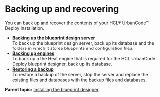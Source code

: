 # Backing up and recovering

You can back up and recover the contents of your HCL® UrbanCode™ Deploy installation.

-   **[Backing up the blueprint design server](../../com.edt.doc/topics/backup_bds.md)**  
To back up the blueprint design server, back up its database and the folders in which it stores blueprints and configuration files.
-   **[Backing up engines](../../com.edt.doc/topics/backup_engine.md)**  
To back up a the Heat engine that is required for the HCL UrbanCode Deploy blueprint designer, back up its database.
-   **[Restoring a backup](../../com.udeploy.doc/topics/arch_data_recovery.md)**  
To restore a backup of the server, stop the server and replace the existing files and databases with the backup files and databases.

**Parent topic:** [Installing the blueprint designer](../../com.edt.doc/topics/install_ch_bpd.md)

